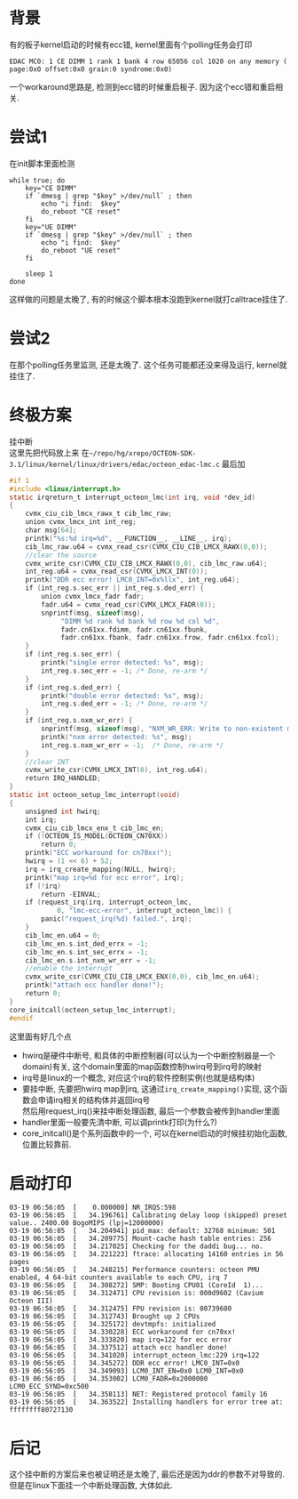 # 背景
有的板子kernel启动的时候有ecc错, kernel里面有个polling任务会打印
```
EDAC MC0: 1 CE DIMM 1 rank 1 bank 4 row 65056 col 1020 on any memory ( page:0x0 offset:0x0 grain:0 syndrome:0x0)
```
一个workaround思路是, 检测到ecc错的时候重启板子. 因为这个ecc错和重启相关.

# 尝试1
在init脚本里面检测
```
while true; do
    key="CE DIMM"
    if `dmesg | grep "$key" >/dev/null` ; then
        echo "i find:  $key"
        do_reboot "CE reset"
    fi
    key="UE DIMM"
    if `dmesg | grep "$key" >/dev/null` ; then
        echo "i find:  $key"
        do_reboot "UE reset"
    fi    

    sleep 1
done
```
这样做的问题是太晚了, 有的时候这个脚本根本没跑到kernel就打calltrace挂住了.

# 尝试2
在那个polling任务里监测, 还是太晚了. 这个任务可能都还没来得及运行, kernel就挂住了.

# 终极方案
挂中断  
这里先把代码放上来
在`~/repo/hg/xrepo/OCTEON-SDK-3.1/linux/kernel/linux/drivers/edac/octeon_edac-lmc.c`
最后加
```c
#if 1
#include <linux/interrupt.h>
static irqreturn_t interrupt_octeon_lmc(int irq, void *dev_id)
{
    cvmx_ciu_cib_lmcx_rawx_t cib_lmc_raw;
    union cvmx_lmcx_int int_reg;
    char msg[64];
    printk("%s:%d irq=%d", __FUNCTION__, __LINE__, irq);
    cib_lmc_raw.u64 = cvmx_read_csr(CVMX_CIU_CIB_LMCX_RAWX(0,0));
    //clear the source
    cvmx_write_csr(CVMX_CIU_CIB_LMCX_RAWX(0,0), cib_lmc_raw.u64);
    int_reg.u64 = cvmx_read_csr(CVMX_LMCX_INT(0));
    printk("DDR ecc error! LMC0_INT=0x%llx", int_reg.u64);
    if (int_reg.s.sec_err || int_reg.s.ded_err) {
        union cvmx_lmcx_fadr fadr;
        fadr.u64 = cvmx_read_csr(CVMX_LMCX_FADR(0));
        snprintf(msg, sizeof(msg),
             "DIMM %d rank %d bank %d row %d col %d",
             fadr.cn61xx.fdimm, fadr.cn61xx.fbunk,
             fadr.cn61xx.fbank, fadr.cn61xx.frow, fadr.cn61xx.fcol);
    }
    if (int_reg.s.sec_err) {
        printk("single error detected: %s", msg);
        int_reg.s.sec_err = -1; /* Done, re-arm */
    }
    if (int_reg.s.ded_err) {
        printk("double error detected: %s", msg);
        int_reg.s.ded_err = -1; /* Done, re-arm */
    }
    if (int_reg.s.nxm_wr_err) {
        snprintf(msg, sizeof(msg), "NXM_WR_ERR: Write to non-existent memory");
        printk("nxm error detected: %s", msg);
        int_reg.s.nxm_wr_err = -1;  /* Done, re-arm */
    }
    //clear INT
    cvmx_write_csr(CVMX_LMCX_INT(0), int_reg.u64);
    return IRQ_HANDLED;
}
static int octeon_setup_lmc_interrupt(void)
{
    unsigned int hwirq;
    int irq;
    cvmx_ciu_cib_lmcx_enx_t cib_lmc_en;
    if (!OCTEON_IS_MODEL(OCTEON_CN70XX))
        return 0;
    printk("ECC workaround for cn70xx!");
    hwirq = (1 << 6) + 52;
    irq = irq_create_mapping(NULL, hwirq);
    printk("map irq=%d for ecc error", irq);
    if (!irq)
        return -EINVAL;
    if (request_irq(irq, interrupt_octeon_lmc,
            0, "lmc-ecc-error", interrupt_octeon_lmc)) {
        panic("request_irq(%d) failed.", irq);
    }
    cib_lmc_en.u64 = 0;
    cib_lmc_en.s.int_ded_errx = -1;
    cib_lmc_en.s.int_sec_errx = -1;
    cib_lmc_en.s.int_nxm_wr_err = -1;
    //enable the interrupt
    cvmx_write_csr(CVMX_CIU_CIB_LMCX_ENX(0,0), cib_lmc_en.u64);
    printk("attach ecc handler done!");
    return 0;
}
core_initcall(octeon_setup_lmc_interrupt);
#endif
```
这里面有好几个点
* hwirq是硬件中断号, 和具体的中断控制器(可以认为一个中断控制器是一个domain)有关, 这个domain里面的map函数控制hwirq号到irq号的映射
* irq号是linux的一个概念, 对应这个irq的软件控制实例(也就是结构体)
* 要挂中断, 先要把hwirq map到irq, 这通过`irq_create_mapping()`实现, 这个函数会申请irq相关的结构体并返回irq号  
然后用request_irq()来挂中断处理函数, 最后一个参数会被传到handler里面
* handler里面一般要先清中断, 可以调printk打印(为什么?)
* core_initcall()是个系列函数中的一个, 可以在kernel启动的时候挂初始化函数, 位置比较靠前.

# 启动打印
```
03-19 06:56:05  [    0.000000] NR_IRQS:598
03-19 06:56:05  [   34.196761] Calibrating delay loop (skipped) preset value.. 2400.00 BogoMIPS (lpj=12000000)
03-19 06:56:05  [   34.204941] pid_max: default: 32768 minimum: 501
03-19 06:56:05  [   34.209775] Mount-cache hash table entries: 256
03-19 06:56:05  [   34.217025] Checking for the daddi bug... no.
03-19 06:56:05  [   34.221223] ftrace: allocating 14160 entries in 56 pages
03-19 06:56:05  [   34.248215] Performance counters: octeon PMU enabled, 4 64-bit counters available to each CPU, irq 7
03-19 06:56:05  [   34.308272] SMP: Booting CPU01 (CoreId  1)...
03-19 06:56:05  [   34.312471] CPU revision is: 000d9602 (Cavium Octeon III)
03-19 06:56:05  [   34.312475] FPU revision is: 00739600
03-19 06:56:05  [   34.312743] Brought up 2 CPUs
03-19 06:56:05  [   34.325172] devtmpfs: initialized
03-19 06:56:05  [   34.330228] ECC workaround for cn70xx!
03-19 06:56:05  [   34.333820] map irq=122 for ecc error
03-19 06:56:05  [   34.337512] attach ecc handler done!
03-19 06:56:05  [   34.341020] interrupt_octeon_lmc:229 irq=122
03-19 06:56:05  [   34.345272] DDR ecc error! LMC0_INT=0x0
03-19 06:56:05  [   34.349093] LCM0_INT_EN=0x0 LCM0_INT=0x0
03-19 06:56:05  [   34.353002] LCM0_FADR=0x2000000 LCM0_ECC_SYND=0xc500
03-19 06:56:05  [   34.358113] NET: Registered protocol family 16
03-19 06:56:05  [   34.363522] Installing handlers for error tree at: ffffffff80727130
```

# 后记
这个挂中断的方案后来也被证明还是太晚了, 最后还是因为ddr的参数不对导致的.  
但是在linux下面挂一个中断处理函数, 大体如此.